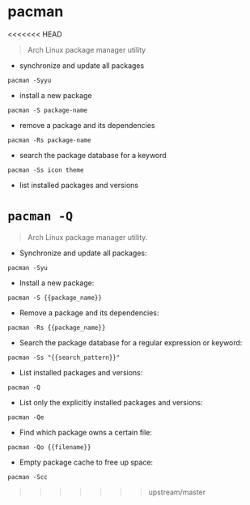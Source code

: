 # pacman

<<<<<<< HEAD
> Arch Linux package manager utility

- synchronize and update all packages
 
`pacman -Syyu`

- install a new package

`pacman -S package-name`

- remove a package and its dependencies
 
`pacman -Rs package-name`

- search the package database for a keyword

`pacman -Ss icon theme`

- list installed packages and versions

`pacman -Q`
=======
> Arch Linux package manager utility.

- Synchronize and update all packages:

`pacman -Syu`

- Install a new package:

`pacman -S {{package_name}}`

- Remove a package and its dependencies:

`pacman -Rs {{package_name}}`

- Search the package database for a regular expression or keyword:

`pacman -Ss "{{search_pattern}}"`

- List installed packages and versions:

`pacman -Q`

- List only the explicitly installed packages and versions:

`pacman -Qe`

- Find which package owns a certain file:

`pacman -Qo {{filename}}`

- Empty package cache to free up space:

`pacman -Scc`
>>>>>>> upstream/master
